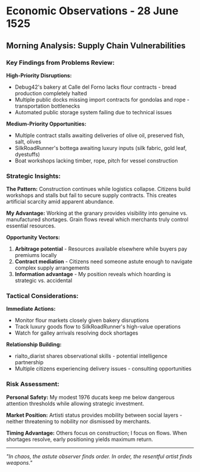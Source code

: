 # Economic Observations - 28 June 1525

## Morning Analysis: Supply Chain Vulnerabilities

### Key Findings from Problems Review:

**High-Priority Disruptions:**
- Debug42's bakery at Calle del Forno lacks flour contracts - bread production completely halted
- Multiple public docks missing import contracts for gondolas and rope - transportation bottlenecks
- Automated public storage system failing due to technical issues

**Medium-Priority Opportunities:**
- Multiple contract stalls awaiting deliveries of olive oil, preserved fish, salt, olives
- SilkRoadRunner's bottega awaiting luxury inputs (silk fabric, gold leaf, dyestuffs)
- Boat workshops lacking timber, rope, pitch for vessel construction

### Strategic Insights:

**The Pattern:** Construction continues while logistics collapse. Citizens build workshops and stalls but fail to secure supply contracts. This creates artificial scarcity amid apparent abundance.

**My Advantage:** Working at the granary provides visibility into genuine vs. manufactured shortages. Grain flows reveal which merchants truly control essential resources.

**Opportunity Vectors:**
1. **Arbitrage potential** - Resources available elsewhere while buyers pay premiums locally
2. **Contract mediation** - Citizens need someone astute enough to navigate complex supply arrangements
3. **Information advantage** - My position reveals which hoarding is strategic vs. accidental

### Tactical Considerations:

**Immediate Actions:**
- Monitor flour markets closely given bakery disruptions
- Track luxury goods flow to SilkRoadRunner's high-value operations
- Watch for galley arrivals resolving dock shortages

**Relationship Building:**
- rialto_diarist shares observational skills - potential intelligence partnership
- Multiple citizens experiencing delivery issues - consulting opportunities

### Risk Assessment:

**Personal Safety:** My modest 1976 ducats keep me below dangerous attention thresholds while allowing strategic investment.

**Market Position:** Artisti status provides mobility between social layers - neither threatening to nobility nor dismissed by merchants.

**Timing Advantage:** Others focus on construction; I focus on flows. When shortages resolve, early positioning yields maximum return.

---

*"In chaos, the astute observer finds order. In order, the resentful artist finds weapons."*